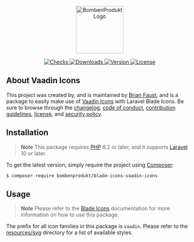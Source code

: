 <p align="center">
    <a href="https://bombenprodukt.com" target="_blank">
        <img src="https://raw.githubusercontent.com/faustbrian/assets/main/logo-text.svg" width="128" alt="BombenProdukt Logo" />
    </a>
</p>

<p align="center">
    <a href="https://github.com/faustbrian/blade-icons-vaadin-icons/actions">
        <img src="https://badge.sh/github/check-runs/BombenProdukt/blade-icons-vaadin-icons" alt="Checks" />
    </a>
    <a href="https://packagist.org/packages/bombenprodukt/blade-icons-vaadin-icons">
        <img src="https://badge.sh/packagist/downloads/BombenProdukt/blade-icons-vaadin-icons" alt="Downloads" />
    </a>
    <a href="https://packagist.org/packages/bombenprodukt/blade-icons-vaadin-icons">
        <img src="https://badge.sh/packagist/version/BombenProdukt/blade-icons-vaadin-icons" alt="Version" />
    </a>
    <a href="https://packagist.org/packages/bombenprodukt/blade-icons-vaadin-icons">
        <img src="https://badge.sh/packagist/license/BombenProdukt/blade-icons-vaadin-icons" alt="License" />
    </a>
</p>

## About Vaadin Icons

This project was created by, and is maintained by [Brian Faust](https://github.com/faustbrian), and is a package to easily make use of [Vaadin Icons](https://github.com/vaadin/vaadin-icons) with Laravel Blade Icons. Be sure to browse through the [changelog](CHANGELOG.md), [code of conduct](.github/CODE_OF_CONDUCT.md), [contribution guidelines](.github/CONTRIBUTING.md), [license](LICENSE), and [security policy](.github/SECURITY.md).

## Installation

> **Note**
> This package requires [PHP](https://www.php.net/) 8.2 or later, and it supports [Laravel](https://laravel.com/) 10 or later.

To get the latest version, simply require the project using [Composer](https://getcomposer.org/):

```bash
$ composer require bombenprodukt/blade-icons-vaadin-icons
```

## Usage

> **Note**
> Please refer to the [Blade Icons](https://github.com/faustbrian/blade-icons) documentation for more information on how to use this package.

The prefix for all icon families in this package is `vaadin`. Please refer to the [resources/svg](/resources/svg) directory for a list of available styles.

